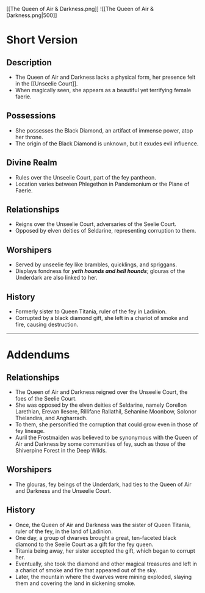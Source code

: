 [[The Queen of Air & Darkness.png]]
![[The Queen of Air & Darkness.png|500]]
# Short Version
## Description
- The Queen of Air and Darkness lacks a physical form, her presence felt in the [[Unseelie Court]].
- When magically seen, she appears as a beautiful yet terrifying female faerie.

## Possessions
- She possesses the Black Diamond, an artifact of immense power, atop her throne.
- The origin of the Black Diamond is unknown, but it exudes evil influence.

## Divine Realm
- Rules over the Unseelie Court, part of the fey pantheon.
- Location varies between Phlegethon in Pandemonium or the Plane of Faerie.

## Relationships
- Reigns over the Unseelie Court, adversaries of the Seelie Court.
- Opposed by elven deities of Seldarine, representing corruption to them.

## Worshipers
- Served by unseelie fey like brambles, quicklings, and spriggans.
- Displays fondness for ***yeth hounds and hell hounds***; glouras of the Underdark are also linked to her.

## History
- Formerly sister to Queen Titania, ruler of the fey in Ladinion.
- Corrupted by a black diamond gift, she left in a chariot of smoke and fire, causing destruction.
-------------------------------------------------------------------------------
# Addendums

## Relationships
- The Queen of Air and Darkness reigned over the Unseelie Court, the foes of the Seelie Court.
- She was opposed by the elven deities of Seldarine, namely Corellon Larethian, Erevan Ilesere, Rillifane Rallathil, Sehanine Moonbow, Solonor Thelandira, and Angharradh.
- To them, she personified the corruption that could grow even in those of fey lineage.
- Auril the Frostmaiden was believed to be synonymous with the Queen of Air and Darkness by some communities of fey, such as those of the Shiverpine Forest in the Deep Wilds.
## Worshipers
- The glouras, fey beings of the Underdark, had ties to the Queen of Air and Darkness and the Unseelie Court.
## History
- Once, the Queen of Air and Darkness was the sister of Queen Titania, ruler of the fey, in the land of Ladinion.
- One day, a group of dwarves brought a great, ten-faceted black diamond to the Seelie Court as a gift for the fey queen.
- Titania being away, her sister accepted the gift, which began to corrupt her.
- Eventually, she took the diamond and other magical treasures and left in a chariot of smoke and fire that appeared out of the sky.
- Later, the mountain where the dwarves were mining exploded, slaying them and covering the land in sickening smoke.
